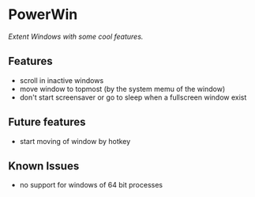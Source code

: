 PowerWin
========

*Extent Windows with some cool features.*

Features
--------

* scroll in inactive windows
* move window to topmost (by the system memu of the window)
* don't start screensaver or go to sleep when a fullscreen window exist

Future features
---------------

* start moving of window by hotkey


Known Issues
------------

* no support for windows of 64 bit processes
